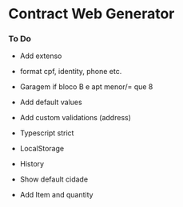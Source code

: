 # Contract Web Generator

### To Do
* Add extenso
* format cpf, identity, phone etc.
* Garagem if bloco B e apt menor/= que 8
* Add default values

* Add custom validations (address)
* Typescript strict
* LocalStorage
* History
* Show default cidade
* Add Item and quantity




